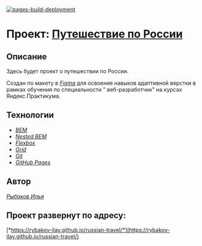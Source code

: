 [![pages-build-deployment](https://github.com/Rybakov-Ilay/russian-travel/actions/workflows/pages/pages-build-deployment/badge.svg)](https://github.com/Rybakov-Ilay/russian-travel/actions/workflows/pages/pages-build-deployment)

# Проект: [Путешествие по России](https://rybakov-ilay.github.io/russian-travel/)

## Описание

Здесь будет проект о путешествии по России.

Создан по макету в [*Figma*](https://www.figma.com/file/5S2WSbEFL6awjVWJ0NWL8Q/Sprint-3_-Russia-_-desktop-%2B-mobile?node-id=28503%3A0) для освоения навыков адаптивной верстки в рамках обучения по специальности "
веб-разработчик" на курсах Яндекс.Практикума.

## Технологии

- [*BEM*](https://ru.bem.info/methodology/quick-start/)
- [*Nested BEM*](https://ru.bem.info/methodology/filestructure/#nested)
- [*Flexbox*](https://developer.mozilla.org/ru/docs/Web/CSS/flex)
- [*Grid*](https://developer.mozilla.org/ru/docs/Web/CSS/CSS_Grid_Layout)
- [*Git*](https://gist.github.com/rdnvndr/cb21a06c5a71fd71213aed1619380b8e)
- [*GitHub Pages*](https://pages.github.com)

## Автор

[*Рыбаков Илья*](https://github.com/Rybakov-Ilay)

## Проект развернут по адресу:

[*https://rybakov-ilay.github.io/russian-travel/*](https://rybakov-ilay.github.io/russian-travel/)
